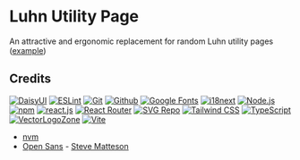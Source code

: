 # Luhn Utility Page

An attractive and ergonomic replacement for random Luhn utility pages ([example](http://www.ee.unb.ca/cgi-bin/tervo/luhn.pl))


## Credits

[![DaisyUI](https://www.vectorlogo.zone/logos/daisyui/daisyui-ar21.svg)](https://daisyui.com/ "HTML/CSS Framework")
[![ESLint](https://www.vectorlogo.zone/logos/eslint/eslint-ar21.svg)](https://eslint.org/ "Linting")
[![Git](https://www.vectorlogo.zone/logos/git-scm/git-scm-ar21.svg)](https://git-scm.com/ "Version control")
[![Github](https://www.vectorlogo.zone/logos/github/github-ar21.svg)](https://github.com/ "Code hosting")
[![Google Fonts](https://www.vectorlogo.zone/logos/google_fonts/google_fonts-ar21.svg)](https://fonts.google.com/ "Font hosting")
[![i18next](https://www.vectorlogo.zone/logos/i18next/i18next-ar21.svg)](https://www.i18next.com/ "i18n support")
[![Node.js](https://www.vectorlogo.zone/logos/nodejs/nodejs-ar21.svg)](https://nodejs.org/ "Application Server")
[![npm](https://www.vectorlogo.zone/logos/npmjs/npmjs-ar21.svg)](https://www.npmjs.com/ "JS Package Management")
[![react.js](https://www.vectorlogo.zone/logos/reactjs/reactjs-ar21.svg)](https://reactjs.org/ "UI Framework")
[![React Router](https://www.vectorlogo.zone/logos/reactrouter/reactrouter-ar21.svg)](https://reactrouter.com/ "React framework")
[![SVG Repo](https://www.vectorlogo.zone/logos/svgrepo/svgrepo-ar21.svg)](https://www.svgrepo.com/svg/224182/credit-card-pay "Icon")
[![Tailwind CSS](https://www.vectorlogo.zone/logos/tailwindcss/tailwindcss-ar21.svg)](https://tailwindcss.com/ "CSS framework")
[![TypeScript](https://www.vectorlogo.zone/logos/typescriptlang/typescriptlang-ar21.svg)](https://www.typescriptlang.org/ "Programming Language")
[![VectorLogoZone](https://www.vectorlogo.zone/logos/vectorlogozone/vectorlogozone-ar21.svg)](https://www.vectorlogo.zone/ "Logos")
[![Vite](https://www.vectorlogo.zone/logos/vitejsdev/vitejsdev-ar21.svg)](https://vite.dev/ "Dev server")

* [nvm](https://nvm.sh/ "Node version manager")
* [Open Sans](https://fonts.google.com/specimen/Open+Sans/about) - [Steve Matteson](https://mattesontypographics.com/)
